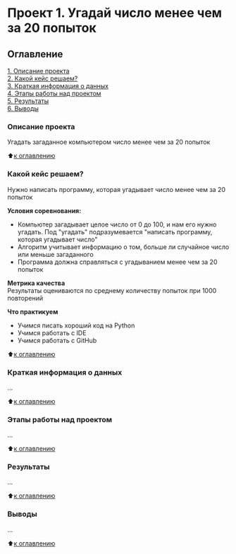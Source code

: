 # Проект 1. Угадай число менее чем за 20 попыток

## Оглавление
[1. Описание проекта](https://github.com/DaryaB007/DS_sf/blob/main/project_1/README.md#описание-проекта)  
[2. Какой кейс решаем?](https://github.com/DaryaB007/DS_sf/blob/main/project_1/README.md#какой-кейс-решаем)  
[3. Краткая информация о данных](https://github.com/DaryaB007/DS_sf/blob/main/project_1/README.md#краткая-информация-о-данных)  
[4. Этапы работы над проектом](https://github.com/DaryaB007/DS_sf/blob/main/project_1/README.md#этапы-работы-над-проектом)  
[5. Результаты](https://github.com/DaryaB007/DS_sf/blob/main/project_1/README.md#результаты)  
[6. Выводы](https://github.com/DaryaB007/DS_sf/blob/main/project_1/README.md#выводы)  

### Описание проекта
Угадать загаданное компьютером число менее чем за 20 попыток

:arrow_up:[к оглавлению](https://github.com/DaryaB007/DS_sf/blob/main/project_1/README.md#оглавление)

### Какой кейс решаем?
Нужно написать программу, которая угадывает число менее чем за 20 попыток  

**Условия соревнования:**  
- Компьютер загадывает целое число от 0 до 100, и нам его нужно угадать. Под "угадать" подразумевается "написать программу, которая угадывает число"
- Алгоритм учитывает информацию о том, больше ли случайное число или меньше загаданного
- Программа должна справляться с угадыванием менее чем за 20 попыток

**Метрика качества**  
Результаты оцениваются по среднему количеству попыток при 1000 повторений

**Что практикуем**  
- Учимся писать хороший код на Python  
- Учимся работать с IDE  
- Учимся работать с GitHub  

:arrow_up:[к оглавлению](https://github.com/DaryaB007/DS_sf/blob/main/project_1/README.md#оглавление)

### Краткая информация о данных
...

:arrow_up:[к оглавлению](https://github.com/DaryaB007/DS_sf/blob/main/project_1/README.md#оглавление)

### Этапы работы над проектом
...

:arrow_up:[к оглавлению](https://github.com/DaryaB007/DS_sf/blob/main/project_1/README.md#оглавление)

### Результаты
...

:arrow_up:[к оглавлению](https://github.com/DaryaB007/DS_sf/blob/main/project_1/README.md#оглавление)

### Выводы
...

:arrow_up:[к оглавлению](https://github.com/DaryaB007/DS_sf/blob/main/project_1/README.md#оглавление)